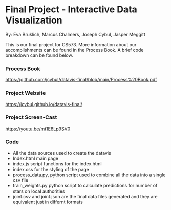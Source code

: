 Final Project - Interactive Data Visualization  
===
By: Eva Bruklich, Marcus Chalmers, Joseph Cybul, Jasper Meggitt

This is our final project for CS573. More information about our accomplishments can be found in the Process Book. A brief code breakdown can be found below. 

### Process Book
https://github.com/jcybul/datavis-final/blob/main/Process%20Book.pdf
### Project Website
https://jcybul.github.io/datavis-final/
### Project Screen-Cast
https://youtu.be/mt1E8Lp9SV0

### Code
 * All the data sources used to create the datavis 
 * Index.html main page 
 * index.js script functions for the index.html 
 * index.css for the styling of the page
 * process_data.py, python script used to combine all the data into a single csv file
 * train_weights.py python script to calculate predictions for number of stars on local authorities 
 * joint.csv and joint.json are the final data files generated and they are equivalent just in differnt formats
 


